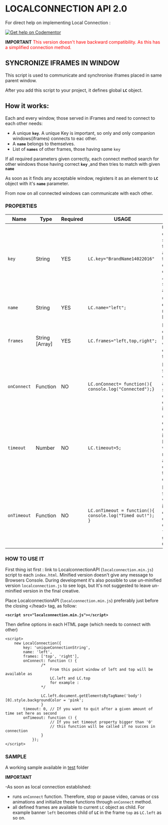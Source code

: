 # LOCALCONNECTION API 2.0

For direct help on implementing Local Connection :

[![Get help on Codementor](https://cdn.codementor.io/badges/get_help_github.svg)](https://www.codementor.io/emresakarya?utm_source=github&utm_medium=button&utm_term=emresakarya&utm_campaign=github)



**IMPORTANT** <span style="color:red">This version doesn't have backward compatibility. As this has a simplified connection method.</span>
## SYNCRONIZE IFRAMES IN WINDOW

This script is used to communicate and synchronise iframes placed in same parent window.

After you add this script to your project, it defines global **`LC`** object.
## How it works:

Each and every window, those served in iFrames and need to connect to each other needs:

- A unique **`key`**. A unique Key is important, so only and only companion windows(iframes) connects to eac other.
- A **`name`** belongs to themselves.
- List of **`names`** of other frames, those having same `key`

If all required parameters given correctly, each connect method search for other windows those having correct **`key`** ,and then tries to match with given **`name`**

As soon as it finds any acceptable window, registers it as an element to **`LC`** object with it's **`name`** parameter.

From now on all connected windows can communicate with each other.

### PROPERTIES
|Name|Type| Required|USAGE| Description |
|----|-----|---------|-----|-------|
|`key` | String | YES|`LC.key="BrandName14022016"`|**Unique** connection string. Set this value for all iframes that should communicate each other. Avoid using same key for all projects. |
|`name` | String | YES|`LC.name="left";`|Give a **different** name to each banner.|
|`frames` | String [Array] | YES|`LC.frames="left,top,right";`|Define name of all other banners that will be connected to.|
|`onConnect`|Function|NO|`LC.onConnect= function(){ console.log("Connected");}` |Define a function that will be called as soon as successfully connected to other iframes.|
|`timeout` | Number | NO|`LC.timeout=5;`| Quit trying to connect after defined time in seconds. Default is `0` which means no timeout and keeps continuously try to connect. |
|`onTimeout` | Function | NO|`LC.onTimeout = function(){ console.log("Timed out!"); }` | Define a function that will be called if timeout occurs. It will only be called if `timeout` is greater then `0`. |


### HOW TO USE IT

First thing ist first : link to LocalconnectionAPI (`localconnection.min.js`) script to each `index.html`. 
Minified version doesn't give any message to Browsers Console.
During development it's also possible to use un-minified version `localconnection.js`  to see logs, 
but  It's not suggested to leave un-minified version in the final creative.

Place LocalconnectionAPI (`localconnection.min.js`) preferably just before the closing &lt;/head&gt; tag, as follow:

**`<script src="localconnection.min.js"></script>`**

Then define options in each HTML page (which needs to connect with other) 

    <script>
        new LocalConnection({
            key: 'uniqueConnectionString',
            name: 'left',
            frames: ['top', 'right'],
            onConnect: function () {
                    /*
                        From this point window of left and top will be available as
                        LC.left and LC.top
                        for example :
                    */
                    
                    LC.left.document.getElementsByTagName('body')[0].style.backgroundColor = 'pink';
                    }
            timeout: 0, // If you want to quit after a given amount of time set here as second 
            onTimeout: function () {
                        // If you set timeout property bigger than '0'
                        // this function will be called if no succes in connection
                    }
                });
    </script>
### SAMPLE

A working sample available in <a href="test/">test</a> folder

**IMPORTANT**

-As soon as local connection established: 
 - runs `onConnect` function. Therefore, stop or pause video, canvas or css animations and initialize these functions through `onConnect` method.
 - all defined frames are available to current `LC` object as child. For example banner `left` becomes child of **`LC`** in the frame `top` as `LC.left` as so on.



